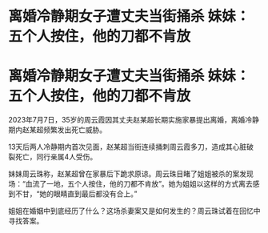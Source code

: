 # 离婚冷静期女子遭丈夫当街捅杀 妹妹：五个人按住，他的刀都不肯放

# 离婚冷静期女子遭丈夫当街捅杀 妹妹：五个人按住，他的刀都不肯放

2023年7月7日，35岁的周云霞因其丈夫赵某超长期实施家暴提出离婚，离婚冷静期内赵某超频繁发出死亡威胁。

13天后两人冷静期内首次见面，赵某超当街连续捅刺周云霞多刀，造成其心脏破裂死亡，同行亲属4人受伤。

妹妹周云珠称，赵某超曾在家暴后下跪求原谅。周云珠目睹了姐姐被杀的案发现场：“血流了一地，五个人按住，他的刀都不肯放”。她为姐姐以这样的方式离去感到不甘，“她的眼睛直到最后都没有合上。”

姐姐在婚姻中到底经历了什么？这场杀妻案又是如何发生的？周云珠试着在回忆中寻找答案。


